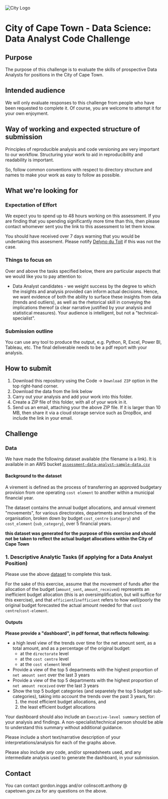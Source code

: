 
<img src="img/city_emblem.png" alt="City Logo"/>

# City of Cape Town - Data Science: Data Analyst Code Challenge

## Purpose

The purpose of this challenge is to evaluate the skills of prospective Data Analysts for positions in the City of Cape Town. 

## Intended audience

We will only evaluate responses to this challenge from people who have been requested to complete it. Of course, you are welcome to attempt it for your own enjoyment.

## Way of working and expected structure of submission
Principles of reproducible analysis and code versioning are very important to our workflow. Structuring your work to aid in reproducibility and readability is important. 

So, follow common conventions with respect to directory structure and names to make your work as easy to follow as possible.

## What we're looking for
### Expectation of Effort
We expect you to spend up to 48 hours working on this assessment. If you are finding that you spending significantly more time than this, then please contact whomever sent you the link to this assessment to let them know.

You should have received over 7 days warning that you would be undertaking this assesment. Please notify [Delyno du Toit](delyno.dutoit@capetown.gov.za) if this was not the case.

### Things to focus on
Over and above the tasks specified below, there are particular aspects that we would like you to pay attention to:

* Data Analyst candidates - we weight success by the degree to which the insights and analysis provided can inform actual decisions. Hence, we want evidence of both the ability to surface these insights from data (trends and outliers), as well as the rhetorical skill in conveying the implications thereof (a clear narrative justified by your analysis and statistical measures). Your audience is intelligent, but not a "technical-specialist".

### Submission outline
You can use any tool to produce the output, e.g. Python, R, Excel, Power BI, Tableau, etc. The final deliverable needs to be a pdf report with your analysis.

## How to submit
1. Download this repository using the Code -> `Download ZIP` option in the top right-hand corner.
2. Download the data from the link below
3. Carry out your analysis and add your work into this folder.
6. Create a ZIP file of this folder, with all of your work in it.
7. Send us an email, attaching your the above ZIP file. If it is larger than 10 MB, then share it via a cloud storage service such as DropBox, and include the link in your email. 

## Challenge
### Data
We have made the following dataset available (the filename is a link). It is available in an AWS bucket [`assessment-data-analyst-sample-data.csv`](https://cct-budgets-code-challenge-input-data.s3.amazonaws.com/opm.assessment-data-analyst-sample-data.csv)

#### Background to the dataset
A virement is defined as the process of transferring an approved budgetary provision from one operating `cost element` to another within a municipal financial year. 

The dataset contains the annual budget allocations, and annual virement "movements", for various directorates, departments and branches of the organisation, broken down by budget `cost_centre` (`category`) and `cost_element` (`sub_category`), over 5 financial years.

**this dataset was generated for the purpose of this exercise and should not be taken to reflect the actual budget allocations within the City of Cape Town**

### 1. Descriptive Analytic Tasks (if applying for a Data Analyst Position)
Please use the above [dataset](https://cct-budgets-code-challenge-input-data.s3.amazonaws.com/opm.assessment-data-analyst-sample-data.csv) to complete this task.

For the sake of this exercise, assume that the movement of funds after the allocation of the budget (`amount_sent`, `amount_received`) represents an inefficient budget allocation (this is an oversimplification, but will suffice for this exercise), and that `efficient`/`inefficient` refers to how well/poorly the original budget forecasted the actual amount needed for that `cost centre`/`cost-element`.

#### Outputs
**Please provide a "dashboard", in pdf format, that reflects following:**
* a high level view of the trends over time for the net amount sent, as a total amount, and as a percentage of the original budget:
  * at the `directorate` level
  * at the `cost centre` level
  * at the `cost element` level
* Provide a view of the top 5 departments with the highest proportion of `net amount sent` over the last 3 years
* Provide a view of the top 5 departments with the highest proportion of `net amount received` over the last 3 years
* Show the top 5 budget categories (and separetely the top 5 budget sub-categories), taking into account the trends over the past 3 years, for:
  1) the most efficient budget allocations, and
  2) the least efficient budget allocations
 
Your dashboard should also include an `Executive-level summary` section of your analysis and findings. A non-specialist/technical person should be able to understand this summary without additional guidance.

Please include a short text/narrative description of your interpretations/analysis for each of the graphs above.

Please also include any code, and/or spreadsheets used, and any intermediate analysis used to generate the dashboard, in your submission.

## Contact
You can contact gordon.inggs and/or colinscott.anthony @ capetown.gov.za for any questions on the above.
